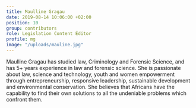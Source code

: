 ```yaml
---
title: Maulline Gragau
date: 2019-08-14 10:06:00 +02:00
position: 10
group: contributors
role: Legislation Content Editor
profile: mg
image: "/uploads/mauline.jpg"
---
```


Maulline Gragau has studied law, Criminology and Forensic Science, and has 5+ years experience in law and forensic science. She is passionate about law, science and technology, youth and women empowerment through entrepreneurship, responsive leadership, sustainable development and environmental conservation. She believes that Africans have the capability to find their own solutions to all the undeniable problems which confront them.
